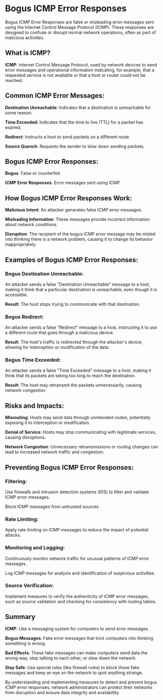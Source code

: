 # Bogus ICMP Error Responses
Bogus ICMP Error Responses are false or misleading error messages sent using the Internet Control Message Protocol (ICMP). These responses are designed to confuse or disrupt normal network operations, often as part of malicious activities.

## What is ICMP?
**ICMP**: Internet Control Message Protocol, used by network devices to send error messages and operational information indicating, for example, that a requested service is not available or that a host or router could not be reached.

## Common ICMP Error Messages:
**Destination Unreachable**: Indicates that a destination is unreachable for some reason.

**Time Exceeded**: Indicates that the time to live (TTL) for a packet has expired.

**Redirect**: Instructs a host to send packets on a different route.

**Source Quench**: Requests the sender to slow down sending packets.

## Bogus ICMP Error Responses:
**Bogus**: False or counterfeit.

**ICMP Error Responses**: Error messages sent using ICMP.

## How Bogus ICMP Error Responses Work:
**Malicious Intent**: An attacker generates false ICMP error messages.

**Misleading Information**: These messages provide incorrect information about network conditions.

**Disruption**: The recipient of the bogus ICMP error message may be misled into thinking there is a network problem, causing it to change its behavior inappropriately.

## Examples of Bogus ICMP Error Responses:

### Bogus Destination Unreachable:

An attacker sends a false "Destination Unreachable" message to a host, making it think that a particular destination is unreachable, even though it is accessible.

**Result**: The host stops trying to communicate with that destination.

### Bogus Redirect:

An attacker sends a false "Redirect" message to a host, instructing it to use a different route that goes through a malicious device.

**Result**: The host's traffic is redirected through the attacker's device, allowing for interception or modification of the data.

### Bogus Time Exceeded:

An attacker sends a false "Time Exceeded" message to a host, making it think that its packets are taking too long to reach the destination.

**Result**: The host may retransmit the packets unnecessarily, causing network congestion.

## Risks and Impacts:
**Misrouting**: Hosts may send data through unintended routes, potentially exposing it to interception or modification.

**Denial of Service**: Hosts may stop communicating with legitimate services, causing disruptions.

**Network Congestion**: Unnecessary retransmissions or routing changes can lead to increased network traffic and congestion.

## Preventing Bogus ICMP Error Responses:
### Filtering:

Use firewalls and intrusion detection systems (IDS) to filter and validate ICMP error messages.

Block ICMP messages from untrusted sources.

### Rate Limiting:

Apply rate limiting on ICMP messages to reduce the impact of potential attacks.

### Monitoring and Logging:

Continuously monitor network traffic for unusual patterns of ICMP error messages.

Log ICMP messages for analysis and identification of suspicious activities.

### Source Verification:

Implement measures to verify the authenticity of ICMP error messages, such as source validation and checking for consistency with routing tables.

## Summary
**ICMP**: Like a messaging system for computers to send error messages.

**Bogus Messages**: Fake error messages that trick computers into thinking something is wrong.

**Bad Effects**: These fake messages can make computers send data the wrong way, stop talking to each other, or slow down the network.

**Stay Safe**: Use special rules (like firewall rules) to block these fake messages and keep an eye on the network to spot anything strange.


By understanding and implementing measures to detect and prevent bogus ICMP error responses, network administrators can protect their networks from disruption and ensure data integrity and availability.
